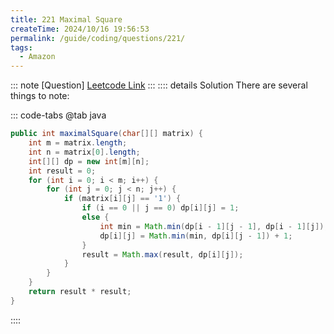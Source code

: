 ```yaml
---
title: 221 Maximal Square
createTime: 2024/10/16 19:56:53
permalink: /guide/coding/questions/221/
tags:
  - Amazon
---
```


::: note [Question]
[Leetcode Link](https://leetcode.com/problems/maximal-square/description/?envType=company&envId=amazon&favoriteSlug=amazon-thirty-days)
:::
:::: details Solution
There are several things to note:

::: code-tabs
@tab java

```java
public int maximalSquare(char[][] matrix) {
    int m = matrix.length;
    int n = matrix[0].length;
    int[][] dp = new int[m][n];
    int result = 0;
    for (int i = 0; i < m; i++) {
        for (int j = 0; j < n; j++) {
            if (matrix[i][j] == '1') {
                if (i == 0 || j == 0) dp[i][j] = 1;
                else {
                    int min = Math.min(dp[i - 1][j - 1], dp[i - 1][j]);
                    dp[i][j] = Math.min(min, dp[i][j - 1]) + 1;
                }
                result = Math.max(result, dp[i][j]);
            }
        }
    }
    return result * result;
}
```

::::
